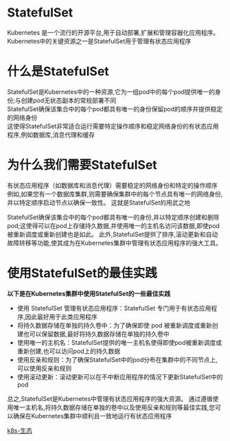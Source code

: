 # StatefulSet
Kubernetes 是一个流行的开源平台,用于自动部署,扩展和管理容器化应用程序。 Kubernetes中的关键资源之一是StatefulSet用于管理有状态应用程序  
# 什么是StatefulSet
StatefulSet是Kubernetes中的一种资源,它为一组pod中的每个pod提供唯一的身份;与创建pod无状态副本的常规部署不同  
StatefulSet确保该集合中的每个pod都具有唯一的身份保留pod的顺序并提供稳定的网络身份  
这使得StatefulSet非常适合运行需要特定操作顺序和稳定网络身份的有状态应用程序,例如数据库,消息代理和缓存  

# 为什么我们需要StatefulSet
有状态应用程序（如数据库和消息代理）需要稳定的网络身份和特定的操作顺序  
例如,如果您有一个数据库集群,则需要确保集群中的每个节点具有唯一的网络身份,并以特定顺序启动节点以确保一致性。 这就是StatefulSet的用武之地  

StatefulSet确保该集合中的每个pod都具有唯一的身份,并以特定顺序创建和删除pod;这使得可以在pod上存储持久数据,并使用唯一的主机名访问该数据,即使pod被重新调度或重新创建也是如此。 此外,StatefulSet提供了排序,滚动更新和自动故障转移等功能,使其成为在Kubernetes集群中管理有状态应用程序的强大工具。

# 使用StatefulSet的最佳实践
**以下是在Kubernetes集群中使用StatefulSet的一些最佳实践**  
- 使用 StatefulSet 管理有状态应用程序：StatefulSet 专门用于有状态应用程序,因此最好用于此类应用程序
- 将持久数据存储在单独的持久卷中：为了确保即使 pod 被重新调度或重新创建也可以保留数据,最好将持久数据存储在单独的持久卷中
- 使用唯一的主机名：StatefulSet提供的唯一主机名使得即使pod被重新调度或重新创建,也可以访问pod上的持久数据
- 使用反亲和规则：为了确保StatefulSet中的pod分布在集群中的不同节点上,可以使用反亲和规则
- 使用滚动更新：滚动更新可以在不中断应用程序的情况下更新StatefulSet中的pod  

总之,StatefulSet是Kubernetes中管理有状态应用程序的强大资源。 通过遵循使用唯一主机名,将持久数据存储在单独的卷中以及使用反亲和规则等最佳实践,您可以确保在Kubernetes集群中顺利且一致地运行有状态应用程序

[k8s-生态](https://kubernetes.io)

